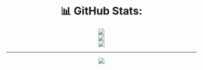 <div align="center">

# 📊 GitHub Stats:

![](https://github-readme-stats.vercel.app/api?username=Rezahans&show_icons=true&theme=tokyonight&hide_border=false&include_all_commits=true&count_private=true&token=YOUR_TOKEN)<br/>
![](https://github-readme-streak-stats.herokuapp.com?user=Rezahans&theme=tokyonight&hide_border=false)<br/>
![](https://github-readme-stats.vercel.app/api/top-langs?username=Rezahans&theme=tokyonight&hide_border=false&layout=compact&langs_count=8&token=YOUR_TOKEN)

---

[![](https://visitcount.itsvg.in/api?id=Rezahans&icon=0&color=0)](https://visitcount.itsvg.in)
</div>
